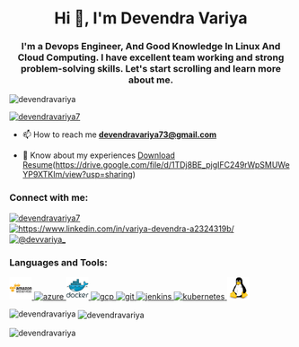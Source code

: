 <h1 align="center">Hi 👋, I'm Devendra Variya</h1>
<h3 align="center">I'm a Devops Engineer, And Good Knowledge In Linux And Cloud Computing. I have excellent team working and strong problem-solving skills. Let's start scrolling and learn more about me.</h3>

<p align="left"> <img src="https://komarev.com/ghpvc/?username=devendravariya&label=Profile%20views&color=0e75b6&style=flat" alt="devendravariya" /> </p>

<p align="left"> <a href="https://twitter.com/devendravariya7" target="blank"><img src="https://img.shields.io/twitter/follow/devendravariya7?logo=twitter&style=for-the-badge" alt="devendravariya7" /></a> </p>

- 📫 How to reach me **devendravariya73@gmail.com**

- 📄 Know about my experiences <a href="https://drive.google.com/file/d/1TDj8BE_pjgIFC249rWpSMUWeYP9XTKIm/view?usp=sharing" class="button"><i class="fa fa-download"></i>Download Resume</a>(https://drive.google.com/file/d/1TDj8BE_pjgIFC249rWpSMUWeYP9XTKIm/view?usp=sharing)

<h3 align="left">Connect with me:</h3>
<p align="left">
<a href="https://twitter.com/devendravariya7" target="blank"><img align="center" src="https://raw.githubusercontent.com/rahuldkjain/github-profile-readme-generator/master/src/images/icons/Social/twitter.svg" alt="devendravariya7" height="30" width="40" /></a>
<a href="https://linkedin.com/in/https://www.linkedin.com/in/variya-devendra-a2324319b/" target="blank"><img align="center" src="https://raw.githubusercontent.com/rahuldkjain/github-profile-readme-generator/master/src/images/icons/Social/linked-in-alt.svg" alt="https://www.linkedin.com/in/variya-devendra-a2324319b/" height="30" width="40" /></a>
<a href="https://instagram.com/devvariya_" target="blank"><img align="center" src="https://raw.githubusercontent.com/rahuldkjain/github-profile-readme-generator/master/src/images/icons/Social/instagram.svg" alt="@devvariya_" height="30" width="40" /></a>
</p>

<h3 align="left">Languages and Tools:</h3>
<p align="left"> <a href="https://aws.amazon.com" target="_blank" rel="noreferrer"> <img src="https://raw.githubusercontent.com/devicons/devicon/master/icons/amazonwebservices/amazonwebservices-original-wordmark.svg" alt="aws" width="40" height="40"/> </a> <a href="https://azure.microsoft.com/en-in/" target="_blank" rel="noreferrer"> <img src="https://www.vectorlogo.zone/logos/microsoft_azure/microsoft_azure-icon.svg" alt="azure" width="40" height="40"/> </a> <a href="https://www.docker.com/" target="_blank" rel="noreferrer"> <img src="https://raw.githubusercontent.com/devicons/devicon/master/icons/docker/docker-original-wordmark.svg" alt="docker" width="40" height="40"/> </a> <a href="https://cloud.google.com" target="_blank" rel="noreferrer"> <img src="https://www.vectorlogo.zone/logos/google_cloud/google_cloud-icon.svg" alt="gcp" width="40" height="40"/> </a> <a href="https://git-scm.com/" target="_blank" rel="noreferrer"> <img src="https://www.vectorlogo.zone/logos/git-scm/git-scm-icon.svg" alt="git" width="40" height="40"/> </a> <a href="https://www.jenkins.io" target="_blank" rel="noreferrer"> <img src="https://www.vectorlogo.zone/logos/jenkins/jenkins-icon.svg" alt="jenkins" width="40" height="40"/> </a> <a href="https://kubernetes.io" target="_blank" rel="noreferrer"> <img src="https://www.vectorlogo.zone/logos/kubernetes/kubernetes-icon.svg" alt="kubernetes" width="40" height="40"/> </a> <a href="https://www.linux.org/" target="_blank" rel="noreferrer"> <img src="https://raw.githubusercontent.com/devicons/devicon/master/icons/linux/linux-original.svg" alt="linux" width="40" height="40"/> </a> </p>

<p><img align="left" src="https://github-readme-stats.vercel.app/api/top-langs?username=devendravariya&show_icons=true&locale=en&layout=compact" alt="devendravariya" /></p>

<p>&nbsp;<img align="center" src="https://github-readme-stats.vercel.app/api?username=devendravariya&show_icons=true&locale=en" alt="devendravariya" /></p>

<p><img align="center" src="https://github-readme-streak-stats.herokuapp.com/?user=devendravariya&" alt="devendravariya" /></p>
